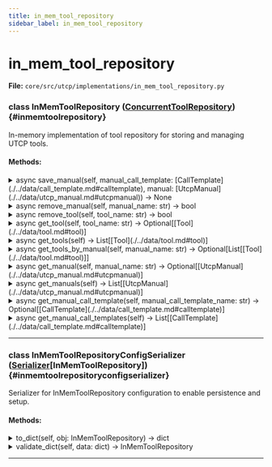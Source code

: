 ```yaml
---
title: in_mem_tool_repository
sidebar_label: in_mem_tool_repository
---
```


# in_mem_tool_repository

**File:** `core/src/utcp/implementations/in_mem_tool_repository.py`

### class InMemToolRepository ([ConcurrentToolRepository](./../interfaces/concurrent_tool_repository.md#concurrenttoolrepository)) {#inmemtoolrepository}

In-memory implementation of tool repository for storing and managing UTCP tools.

#### Methods:

<details>
<summary>async save_manual(self, manual_call_template: [CallTemplate](./../data/call_template.md#calltemplate), manual: [UtcpManual](./../data/utcp_manual.md#utcpmanual)) -> None</summary>

Save a manual and its associated tools.


**Args**

- **`manual_call_template`**: The manual call template to save.
- **`manual`**: The manual to save.
</details>

<details>
<summary>async remove_manual(self, manual_name: str) -> bool</summary>

Remove a manual and its associated tools.


**Args**

- **`manual_name`**: The name of the manual to remove.



**Returns**

True if the manual was removed, False otherwise.
</details>

<details>
<summary>async remove_tool(self, tool_name: str) -> bool</summary>

Remove a tool from the repository.


**Args**

- **`tool_name`**: The name of the tool to remove.



**Returns**

True if the tool was removed, False otherwise.
</details>

<details>
<summary>async get_tool(self, tool_name: str) -> Optional[[Tool](./../data/tool.md#tool)]</summary>

Get a tool by name.


**Args**

- **`tool_name`**: The name of the tool to get.



**Returns**

The tool if it exists, None otherwise.
</details>

<details>
<summary>async get_tools(self) -> List[[Tool](./../data/tool.md#tool)]</summary>

Get all tools in the repository.


**Returns**

A list of all tools in the repository.
</details>

<details>
<summary>async get_tools_by_manual(self, manual_name: str) -> Optional[List[[Tool](./../data/tool.md#tool)]]</summary>

Get all tools associated with a manual.


**Args**

- **`manual_name`**: The name of the manual to get tools for.



**Returns**

A list of tools associated with the manual, or None if the manual does not exist.
</details>

<details>
<summary>async get_manual(self, manual_name: str) -> Optional[[UtcpManual](./../data/utcp_manual.md#utcpmanual)]</summary>

Get a manual by name.


**Args**

- **`manual_name`**: The name of the manual to get.



**Returns**

The manual if it exists, None otherwise.
</details>

<details>
<summary>async get_manuals(self) -> List[[UtcpManual](./../data/utcp_manual.md#utcpmanual)]</summary>

Get all manuals in the repository.


**Returns**

A list of all manuals in the repository.
</details>

<details>
<summary>async get_manual_call_template(self, manual_call_template_name: str) -> Optional[[CallTemplate](./../data/call_template.md#calltemplate)]</summary>

Get a manual call template by name.


**Args**

- **`manual_call_template_name`**: The name of the manual call template to get.



**Returns**

The manual call template if it exists, None otherwise.
</details>

<details>
<summary>async get_manual_call_templates(self) -> List[[CallTemplate](./../data/call_template.md#calltemplate)]</summary>

Get all manual call templates in the repository.


**Returns**

A list of all manual call templates in the repository.
</details>

---

### class InMemToolRepositoryConfigSerializer ([Serializer](./../interfaces/serializer.md#serializer)[InMemToolRepository]) {#inmemtoolrepositoryconfigserializer}

Serializer for InMemToolRepository configuration to enable persistence and setup.

#### Methods:

<details>
<summary>to_dict(self, obj: InMemToolRepository) -> dict</summary>

Convert an `InMemToolRepository` instance to a dictionary.


**Args**

- **`obj`**: The `InMemToolRepository` instance to convert.



**Returns**

A dictionary representing the `InMemToolRepository` instance.
</details>

<details>
<summary>validate_dict(self, data: dict) -> InMemToolRepository</summary>

Convert a dictionary to an `InMemToolRepository` instance.


**Args**

- **`data`**: The dictionary to convert.



**Returns**

An `InMemToolRepository` instance representing the dictionary.
</details>

---
